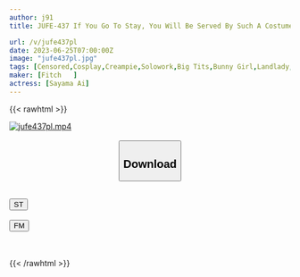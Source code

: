 ```yaml
---
author: j91
title: JUFE-437 If You Go To Stay, You Will Be Served By Such A Costume And You Will Have An Inevitable Erection! Minshuku Ai Sayama Where There Is A Plump And Beautiful Reverse Bunny Whose Everything Is Important

url: /v/jufe437pl
date: 2023-06-25T07:00:00Z
image: "jufe437pl.jpg"
tags: [Censored,Cosplay,Creampie,Solowork,Big Tits,Bunny Girl,Landlady, Hostess	 ]
maker: [Fitch   ]
actress: [Sayama Ai]
---
```



{{< rawhtml >}}

<div class="video" data-videoid="oZXRGzm88AuJejW">
    <a href="javascript:;">
        <img src="/v/jufe437pl/jufe437pl.jpg" width="WIDTH" height="HEIGHT" alt="jufe437pl.mp4" loading="lazy">
    </a>
</div>

<script type="text/javascript" src="https://j91.asia/asset/on-demand-st.js"></script>

<br>
  <link rel="stylesheet" href="https://j91.asia/asset/bs5.css">
  
  <center>
  <button class="btn btn-primary" type="button" data-bs-toggle="collapse" data-bs-target=".multi-collapse" aria-expanded="false" aria-controls="multiCollapseExample1 multiCollapseExample2"><h2>Download</h2></button></center>
</p>
<div class="row">
  <div class="col">
    <div class="collapse multi-collapse" id="multiCollapseExample1">
      <div class="card card-body">
	      	      <br>
<div class="buttons">  
<a href="https://streamtape.to/v/oZXRGzm88AuJejW" target="_blank"><button class="btn-hover color-3"><i class="fa fa-download"></i> ST</button></a></div>
    </div>
  </div>
</div>
  <div class="col">
    <div class="collapse multi-collapse" id="multiCollapseExample2">
      <div class="card card-body">
	      <br>
<div class="buttons">
    <a href="https://filemoon.sx/d/0xn7mnbzleqy" target="_blank"><button class="btn-hover color-8"><i class="fa fa-download"></i> FM</button></a></div>
<br><br>
      </div>
    </div>
  </div>
</div>

{{< /rawhtml >}}